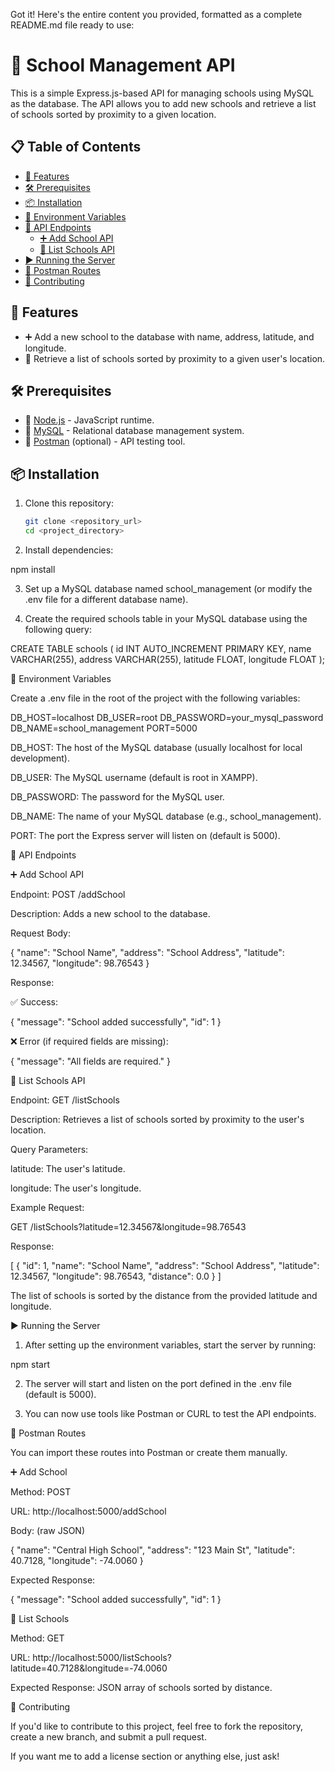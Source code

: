 Got it! Here's the entire content you provided, formatted as a complete README.md file ready to use:

# 🏫 School Management API

This is a simple Express.js-based API for managing schools using MySQL as the database. The API allows you to add new schools and retrieve a list of schools sorted by proximity to a given location.

## 📋 Table of Contents

- [🚀 Features](#-features)
- [🛠️ Prerequisites](#-prerequisites)
- [📦 Installation](#-installation)
- [🔧 Environment Variables](#-environment-variables)
- [🔗 API Endpoints](#-api-endpoints)
  - [➕ Add School API](#-add-school-api)
  - [📍 List Schools API](#-list-schools-api)
- [▶️ Running the Server](#-running-the-server)
- [🧰 Postman Routes](#-postman-routes)
- [🤝 Contributing](#-contributing)

## 🚀 Features

- ➕ Add a new school to the database with name, address, latitude, and longitude.
- 📍 Retrieve a list of schools sorted by proximity to a given user's location.

## 🛠️ Prerequisites

- 🔹 [Node.js](https://nodejs.org/) - JavaScript runtime.
- 🔹 [MySQL](https://www.mysql.com/) - Relational database management system.
- 🔹 [Postman](https://www.postman.com/) (optional) - API testing tool.

## 📦 Installation

1. Clone this repository:

   ```bash
   git clone <repository_url>
   cd <project_directory>

2. Install dependencies:

npm install


3. Set up a MySQL database named school_management (or modify the .env file for a different database name).


4. Create the required schools table in your MySQL database using the following query:

CREATE TABLE schools (
  id INT AUTO_INCREMENT PRIMARY KEY,
  name VARCHAR(255),
  address VARCHAR(255),
  latitude FLOAT,
  longitude FLOAT
);



🔧 Environment Variables

Create a .env file in the root of the project with the following variables:

DB_HOST=localhost
DB_USER=root
DB_PASSWORD=your_mysql_password
DB_NAME=school_management
PORT=5000

DB_HOST: The host of the MySQL database (usually localhost for local development).

DB_USER: The MySQL username (default is root in XAMPP).

DB_PASSWORD: The password for the MySQL user.

DB_NAME: The name of your MySQL database (e.g., school_management).

PORT: The port the Express server will listen on (default is 5000).


🔗 API Endpoints

➕ Add School API

Endpoint: POST /addSchool

Description: Adds a new school to the database.


Request Body:

{
  "name": "School Name",
  "address": "School Address",
  "latitude": 12.34567,
  "longitude": 98.76543
}

Response:

✅ Success:

{
  "message": "School added successfully",
  "id": 1
}

❌ Error (if required fields are missing):

{
  "message": "All fields are required."
}


📍 List Schools API

Endpoint: GET /listSchools

Description: Retrieves a list of schools sorted by proximity to the user's location.


Query Parameters:

latitude: The user's latitude.

longitude: The user's longitude.


Example Request:

GET /listSchools?latitude=12.34567&longitude=98.76543

Response:

[
  {
    "id": 1,
    "name": "School Name",
    "address": "School Address",
    "latitude": 12.34567,
    "longitude": 98.76543,
    "distance": 0.0
  }
]

The list of schools is sorted by the distance from the provided latitude and longitude.

▶️ Running the Server

1. After setting up the environment variables, start the server by running:

npm start


2. The server will start and listen on the port defined in the .env file (default is 5000).


3. You can now use tools like Postman or CURL to test the API endpoints.



🧰 Postman Routes

You can import these routes into Postman or create them manually.

➕ Add School

Method: POST

URL: http://localhost:5000/addSchool

Body: (raw JSON)


{
  "name": "Central High School",
  "address": "123 Main St",
  "latitude": 40.7128,
  "longitude": -74.0060
}

Expected Response:


{
  "message": "School added successfully",
  "id": 1
}

📍 List Schools

Method: GET

URL: http://localhost:5000/listSchools?latitude=40.7128&longitude=-74.0060

Expected Response: JSON array of schools sorted by distance.


🤝 Contributing

If you'd like to contribute to this project, feel free to fork the repository, create a new branch, and submit a pull request.

If you want me to add a license section or anything else, just ask!

